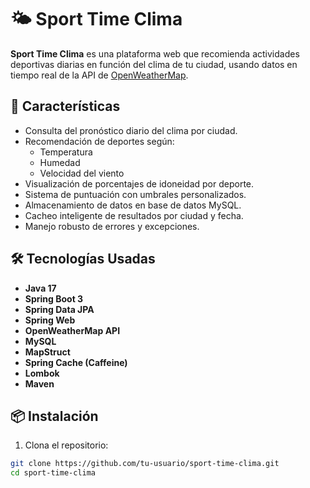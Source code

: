 # 🌤️ Sport Time Clima

**Sport Time Clima** es una plataforma web que recomienda actividades deportivas diarias en función del clima de tu ciudad, usando datos en tiempo real de la API de [OpenWeatherMap](https://openweathermap.org/).

## 🚀 Características

- Consulta del pronóstico diario del clima por ciudad.
- Recomendación de deportes según:
  - Temperatura
  - Humedad
  - Velocidad del viento
- Visualización de porcentajes de idoneidad por deporte.
- Sistema de puntuación con umbrales personalizados.
- Almacenamiento de datos en base de datos MySQL.
- Cacheo inteligente de resultados por ciudad y fecha.
- Manejo robusto de errores y excepciones.

## 🛠️ Tecnologías Usadas

- **Java 17**
- **Spring Boot 3**
- **Spring Data JPA**
- **Spring Web**
- **OpenWeatherMap API**
- **MySQL**
- **MapStruct**
- **Spring Cache (Caffeine)**
- **Lombok**
- **Maven**

## 📦 Instalación

1. Clona el repositorio:

```bash
git clone https://github.com/tu-usuario/sport-time-clima.git
cd sport-time-clima
